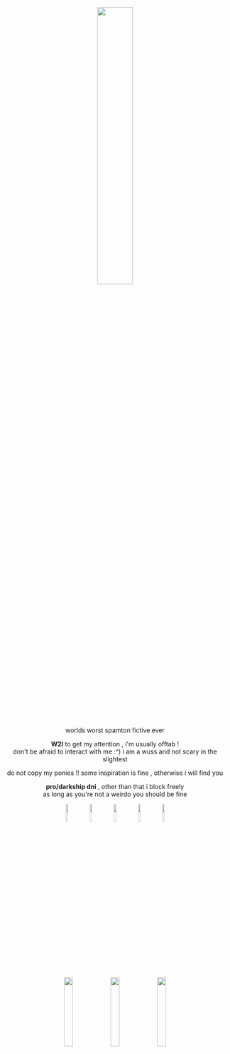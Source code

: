 <div align="center">
  <img src="https://i.postimg.cc/DyZL916V/G2-O6-XSEbo-AAKBN01.png" width="40%" height="auto">
    <h2></h2>
  <br>
   <p> worlds worst spamton fictive ever  </p>
     <p> <b>W2I</b> to get my attention , i'm usually offtab ! <br>
     don't be afraid to interact with me :^) i am a wuss and not scary in the slightest </p>
     <p> do not copy my ponies !! some inspiration is fine , otherwise i will find you </p>
     <p> <b>pro/darkship dni</b> , other than that i block freely <br>
     as long as you're not a weirdo you should be fine </p>
   </p>
     <div align="center">
    <img src="https://i.postimg.cc/W1qMbK3G/tumblr-85166e80a482d12c28aab114116e7d78-05ec0e7b-100.png" width="10%" height="auto">
<img src="https://i.postimg.cc/L8mnGbP2/70c03dfad146e4ab0913680222ad2df5c45cf744.png" width="10%" height="auto">
<img src="https://i.postimg.cc/CLCxSsCP/d0ac80818ad39633d0354ac0f8c1324fecccae2f.png" width="10%" height="auto">
<img src="https://i.postimg.cc/fbYZZx01/d991f61c81a63c27e3af89f29b02931d0d7836e9.png" width="10%" height="auto">
<img src="https://i.postimg.cc/PJpSsMCM/048b74c6eab39988734b17600aacb82717b5a7a7.png" width="10%" height="auto">
         <br>
<img src="https://i.postimg.cc/JnBpSqDf/tumblr-9ca7c45653e71ab570e9a4feadd91c60-418926c7-400.gif" width="20%" height="auto">
<img src="https://i.postimg.cc/hvsTYzrd/b47caca9786cff7700d34eb9190471759a5f7e2e.gif" width="20%" height="auto">
<img src="https://i.postimg.cc/PxtqR6FK/fc4bac86f0f3d1169de346659a04a4a1d4470f83.gif" width="20%" height="auto">
          <div align="center">
